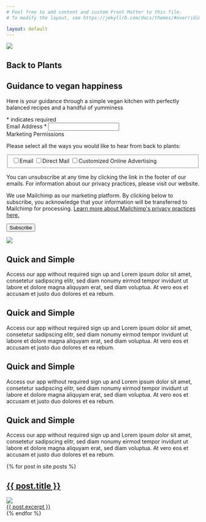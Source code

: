 ```yaml
---
# Feel free to add content and custom Front Matter to this file.
# To modify the layout, see https://jekyllrb.com/docs/themes/#overriding-theme-defaults

layout: default
---
```


<section class="header--wrapper">
  <img class="header--image" src="https://place-hold.it/300x500" />
  <div class="header--main">
    <h1 class="header--title">Back to Plants</h1>
    <h2 class="header--sub-title">Guidance to vegan happiness</h2>
    <p class="header--paragraph">
      Here is your guidance through a simple vegan kitchen with perfectly balanced recipes and a handful of yumminess
    </p>
  </div>
</section>

<section>
<!-- Begin Mailchimp Signup Form -->
<div id="mc_embed_signup">
<form action="https://back-to-plants.us19.list-manage.com/subscribe/post?u=1048c4e168940952bbda912da&amp;id=8a430c324d" method="post" id="mc-embedded-subscribe-form" name="mc-embedded-subscribe-form" class="validate" target="_blank" novalidate>
    <div id="mc_embed_signup_scroll">

<div class="indicates-required"><span class="asterisk">*</span> indicates required</div>
<div class="mc-field-group">
	<label for="mce-EMAIL">Email Address  <span class="asterisk">*</span>
</label>
	<input type="email" value="" name="EMAIL" class="required email" id="mce-EMAIL">
</div>
<div id="mergeRow-gdpr" class="mergeRow gdpr-mergeRow content__gdprBlock mc-field-group">
    <div class="content__gdpr">
        <label>Marketing Permissions</label>
        <p>Please select all the ways you would like to hear from back to plants:</p>
        <fieldset class="mc_fieldset gdprRequired mc-field-group" name="interestgroup_field">
		<label class="checkbox subfield" for="gdpr_92201"><input type="checkbox" id="gdpr_92201" name="gdpr[92201]" value="Y" class="av-checkbox "><span>Email</span> </label><label class="checkbox subfield" for="gdpr_92205"><input type="checkbox" id="gdpr_92205" name="gdpr[92205]" value="Y" class="av-checkbox "><span>Direct Mail</span> </label><label class="checkbox subfield" for="gdpr_92209"><input type="checkbox" id="gdpr_92209" name="gdpr[92209]" value="Y" class="av-checkbox "><span>Customized Online Advertising</span> </label>
        </fieldset>
        <p>You can unsubscribe at any time by clicking the link in the footer of our emails. For information about our privacy practices, please visit our website.</p>
    </div>
    <div class="content__gdprLegal">
        <p>We use Mailchimp as our marketing platform. By clicking below to subscribe, you acknowledge that your information will be transferred to Mailchimp for processing. <a href="https://mailchimp.com/legal/" target="_blank">Learn more about Mailchimp's privacy practices here.</a></p>
    </div>
</div>
	<div id="mce-responses" class="clear">
		<div class="response" id="mce-error-response" style="display:none"></div>
		<div class="response" id="mce-success-response" style="display:none"></div>
	</div>    <!-- real people should not fill this in and expect good things - do not remove this or risk form bot signups-->
    <div style="position: absolute; left: -5000px;" aria-hidden="true"><input type="text" name="b_1048c4e168940952bbda912da_8a430c324d" tabindex="-1" value=""></div>
    <div class="clear"><input type="submit" value="Subscribe" name="subscribe" id="mc-embedded-subscribe" class="button"></div>
    </div>
</form>
</div>

<!--End mc_embed_signup-->
</section>

<section class="app-section--wrapper">
  <img class="app-section--image" src="https://place-hold.it/300x500" />
  <div class="app-section--item">
    <h2 class="app-section--title">Quick and Simple</h2>
    <p class="app-section--paragraph">
      Access our app without required sign up and Lorem ipsum dolor sit amet, consetetur sadipscing elitr, sed diam nonumy eirmod tempor invidunt ut labore et dolore magna aliquyam erat, sed diam voluptua. At vero eos et accusam et justo duo dolores et ea rebum.
    </p>
  </div>
  <div class="app-section--item">
    <h2 class="app-section--title">Quick and Simple</h2>
    <p class="app-section--paragraph">
      Access our app without required sign up and Lorem ipsum dolor sit amet, consetetur sadipscing elitr, sed diam nonumy eirmod tempor invidunt ut labore et dolore magna aliquyam erat, sed diam voluptua. At vero eos et accusam et justo duo dolores et ea rebum.
    </p>
  </div>
  <div class="app-section--item">
    <h2 class="app-section--title">Quick and Simple</h2>
    <p class="app-section--paragraph">
      Access our app without required sign up and Lorem ipsum dolor sit amet, consetetur sadipscing elitr, sed diam nonumy eirmod tempor invidunt ut labore et dolore magna aliquyam erat, sed diam voluptua. At vero eos et accusam et justo duo dolores et ea rebum.
    </p>
  </div>
  <div class="app-section--item">
    <h2 class="app-section--title">Quick and Simple</h2>
    <p class="app-section--paragraph">
      Access our app without required sign up and Lorem ipsum dolor sit amet, consetetur sadipscing elitr, sed diam nonumy eirmod tempor invidunt ut labore et dolore magna aliquyam erat, sed diam voluptua. At vero eos et accusam et justo duo dolores et ea rebum.
    </p>
  </div>
</section>

<section class="blog-excerpts--wrapper">
  {% for post in site.posts %}
    <a href="{{ post.url }}" class="blog-excerpts--item">
        <h2 class="blog-excerpts--heading">{{ post.title }}</h2>
        <img src="{{post.teaser_image}}" class="blog-excerpts--image" />
        <div class="blog-excerpts--excerpt">{{ post.excerpt }}</div>
    </a>
  {% endfor %}
</section>
